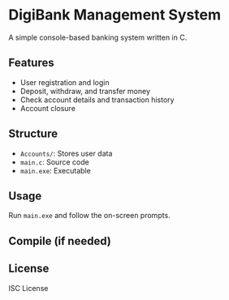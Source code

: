 # DigiBank Management System

A simple console-based banking system written in C.

## Features
- User registration and login
- Deposit, withdraw, and transfer money
- Check account details and transaction history
- Account closure

## Structure
- `Accounts/`: Stores user data
- `main.c`: Source code
- `main.exe`: Executable

## Usage
Run `main.exe` and follow the on-screen prompts.

## Compile (if needed)

## License
ISC License

